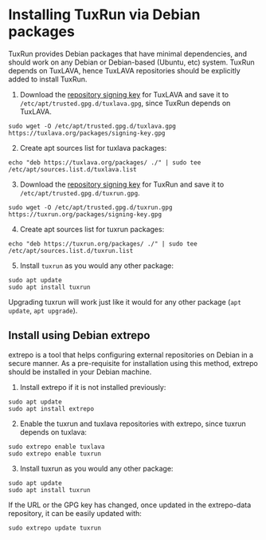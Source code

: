 # Installing TuxRun via Debian packages

TuxRun provides Debian packages that have minimal dependencies, and should
work on any Debian or Debian-based (Ubuntu, etc) system. TuxRun
depends on TuxLAVA, hence TuxLAVA repositories should be explicitly
added to install TuxRun.

1) Download the [repository signing
key](https://tuxlava.org/packages/signing-key.gpg) for TuxLAVA and
save it to `/etc/apt/trusted.gpg.d/tuxlava.gpg`, since TuxRun depends
on TuxLAVA.

```
sudo wget -O /etc/apt/trusted.gpg.d/tuxlava.gpg https://tuxlava.org/packages/signing-key.gpg
```

2) Create apt sources list for tuxlava packages:

```
echo "deb https://tuxlava.org/packages/ ./" | sudo tee /etc/apt/sources.list.d/tuxlava.list
```

3) Download the [repository signing
key](https://tuxrun.org/packages/signing-key.gpg) for TuxRun and save
it to `/etc/apt/trusted.gpg.d/tuxrun.gpg`.

```
sudo wget -O /etc/apt/trusted.gpg.d/tuxrun.gpg https://tuxrun.org/packages/signing-key.gpg
```

4) Create apt sources list for tuxrun packages:

```
echo "deb https://tuxrun.org/packages/ ./" | sudo tee /etc/apt/sources.list.d/tuxrun.list
```

5) Install `tuxrun` as you would any other package:

```
sudo apt update
sudo apt install tuxrun
```

Upgrading tuxrun will work just like it would for any other package (`apt
update`, `apt upgrade`).

## Install using Debian extrepo

extrepo is a tool that helps configuring external repositories on
Debian in a secure manner. As a pre-requisite for installation using
this method, extrepo should be installed in your Debian machine.

1) Install extrepo if it is not installed previously:

```
sudo apt update
sudo apt install extrepo
```

2) Enable the tuxrun and tuxlava repositories with extrepo, since
tuxrun depends on tuxlava:

```
sudo extrepo enable tuxlava
sudo extrepo enable tuxrun
```

3) Install tuxrun as you would any other package:

```
sudo apt update
sudo apt install tuxrun
```

If the URL or the GPG key has changed, once updated in the
extrepo-data repository, it can be easily updated with:

```
sudo extrepo update tuxrun
```
